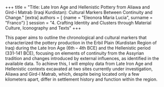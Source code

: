 +++
title = "Title: Late Iron Age and Hellenistic Pottery from Aliawa and Gird-i Matrab (Iraqi Kurdistan): Cultural Markers Between Continuity and Change."
[extra]
authors = [
    {name = "Eleonora Maria Lucia", surname = "Franco"}
]
session = "4. Crafting Identity and Clusters through Material Culture, Iconography and Texts"
+++

This paper aims to outline the chronological and cultural markers that characterized the pottery production in the Erbil Plain (Kurdistan Region of Iraq) during the Late Iron Age (6th – 4th BCE) and the Hellenistic period (331-141 BCE), focusing on elements of continuity from the Assyrian tradition and changes introduced by external influences, as identified in the available data. 
To achieve this, I will employ data from Late Iron Age and Hellenistic contexts excavated at two sites currently under investigation, Aliawa and Gird-I Matrab, which, despite being located only a few kilometers apart, differ in settlement history and function within the region.


